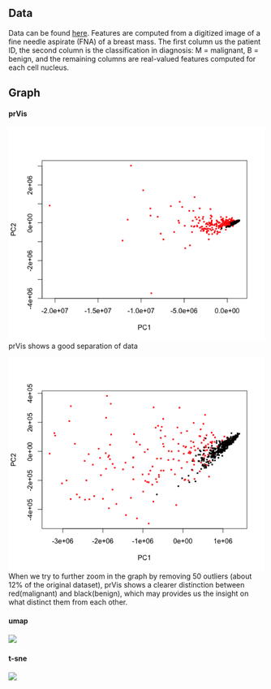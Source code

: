 ## Data
Data can be found
[here](https://www.kaggle.com/uciml/breast-cancer-wisconsin-data).
Features are computed from a digitized image of a fine needle aspirate
(FNA) of a breast mass. The first column us the patient ID, the second column
is the classification in diagnosis: M = malignant, B = benign, and the
remaining columns are real-valued features computed for each cell nucleus.

## Graph
#### prVis
![](prVis_breastCancer.png) <br/>
prVis shows a good separation of data <br/>

![](prVIs_breastCancer_50removed.png) <br/>
When we try to further zoom in the graph by removing 50 outliers (about 12% of
the original dataset), prVis shows a clearer distinction between red(malignant)
and black(benign), which may provides us the insight on what distinct them from
each other.
#### umap
![](UMAP_BC.png)

#### t-sne
![](TSNE_bc.png)
